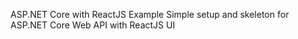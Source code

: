 ASP.NET Core with ReactJS Example
Simple setup and skeleton for ASP.NET Core Web API with ReactJS UI
